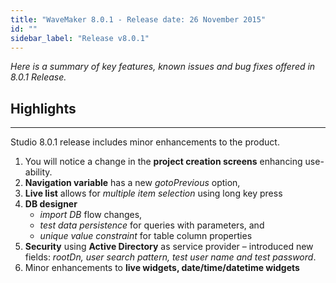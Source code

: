 ```yaml
---
title: "WaveMaker 8.0.1 - Release date: 26 November 2015"
id: ""
sidebar_label: "Release v8.0.1"
---
```

*Here is a summary of key features, known issues and bug fixes offered in 8.0.1 Release.*

## Highlights
---

Studio 8.0.1 release includes minor enhancements to the product.

1.  You will notice a change in the **project creation screens** enhancing use-ability.
2.  **Navigation variable** has a new _gotoPrevious_ option,
3.  **Live list** allows for _multiple item selection_ using long key press
4.  **DB designer**
    *   _import DB_ flow changes,
    *   _test data persistence_ for queries with parameters, and
    *   _unique value constraint_ for table column properties
5.  **Security** using **Active Directory** as service provider – introduced new fields: _rootDn, user search pattern, test user name and test password_.
6.  Minor enhancements to **live widgets, date/time/datetime widgets**

